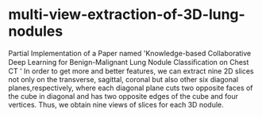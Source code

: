 # multi-view-extraction-of-3D-lung-nodules
Partial Implementation of a Paper named 'Knowledge-based Collaborative Deep Learning for Benign-Malignant Lung Nodule Classiﬁcation on Chest CT '
In order to get more and better features, we can extract nine 2D slices not only on the transverse, sagittal, coronal but also other six diagonal planes,respectively, where each diagonal plane cuts two opposite faces of the cube in diagonal and has two opposite edges of
the cube and four vertices. Thus, we obtain nine views of slices for each 3D nodule.
